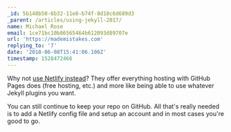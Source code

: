 ```yaml
---
_id: 5b148b50-6b32-11e8-b74f-8d18c6d689d3
_parent: /articles/using-jekyll-2017/
name: Michael Rose
email: 1ce71bc10b86565464b612093d89707e
url: 'https://mademistakes.com'
replying_to: '7'
date: '2018-06-08T15:41:06.106Z'
timestamp: 1528472466
---
```


Why not
[use Netlify instead](https://www.netlify.com/blog/2017/05/11/migrating-your-jekyll-site-to-netlify/)?
They offer everything hosting with GitHub Pages does (free hosting, etc.) and
more like being able to use whatever Jekyll plugins you want.

You can still continue to keep your repo on GitHub. All that's really needed is
to add a Netlify config file and setup an account and in most cases you're good
to go.
